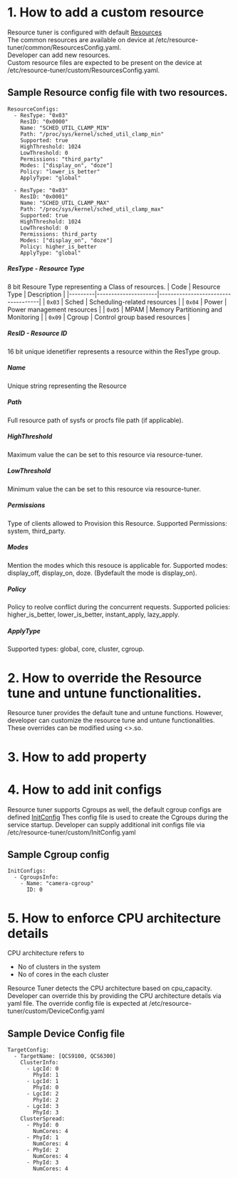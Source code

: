 # 1. How to add a custom resource
Resource tuner is configured with default [Resources](../Core/Configs/ResourcesConfig.yaml)  
The common resources are available on device at /etc/resource-tuner/common/ResourcesConfig.yaml.  
Developer can add new resources.  
Custom resource files are expected to be present on the device at /etc/resource-tuner/custom/ResourcesConfig.yaml.

## Sample Resource config file with two resources.
    ResourceConfigs:
      - ResType: "0x03"
        ResID: "0x0000"
        Name: "SCHED_UTIL_CLAMP_MIN"
        Path: "/proc/sys/kernel/sched_util_clamp_min"
        Supported: true
        HighThreshold: 1024
        LowThreshold: 0
        Permissions: "third_party"
        Modes: ["display_on", "doze"]
        Policy: "lower_is_better"
        ApplyType: "global"

      - ResType: "0x03"
        ResID: "0x0001"
        Name: "SCHED_UTIL_CLAMP_MAX"
        Path: "/proc/sys/kernel/sched_util_clamp_max"
        Supported: true
        HighThreshold: 1024
        LowThreshold: 0
        Permissions: third_party
        Modes: ["display_on", "doze"]
        Policy: higher_is_better
        ApplyType: "global"

##### ResType - Resource Type
8 bit Resoure Type representing a Class of resources.
| Code    | Resource Type       | Description                        |
|---------|---------------------|------------------------------------|
| `0x03`  | Sched               | Scheduling-related resources       |
| `0x04`  | Power               | Power management resources         |
| `0x05`  | MPAM                | Memory Partitioning and Monitoring |
| `0x09`  | Cgroup              | Control group based resources      |

##### ResID - Resource ID
16 bit unique idenetifier represents a resource within the ResType group.
##### Name
Unique string representing the Resource
##### Path
Full resource path of sysfs or procfs file path (if applicable).
##### HighThreshold
Maximum value the can be set to this resource via resource-tuner.
##### LowThreshold
Minimum value the can be set to this resource via resource-tuner.
##### Permissions
Type of clients allowed to Provision this Resource.
Supported Permissions: system, third_party.
##### Modes
Mention the modes which this resouce is applicable for.
Supported modes: display_off, display_on, doze. (Bydefault the mode is display_on).
##### Policy
Policy to reolve conflict during the concurrent requests.
Supported policies: higher_is_better, lower_is_better, instant_apply, lazy_apply.
##### ApplyType
Supported types: global, core, cluster, cgroup.
    
# 2. How to override the Resource tune and untune functionalities.
Resource tuner provides the default tune and untune functions.
However, developer can customize the resource tune and untune functionalities.
These overrides can be modified using <>.so.<version>

# 3. How to add property

# 4. How to add init configs
Resource tuner supports Cgroups as well, the default cgroup configs are defined [InitConfig](../Core/Configs/InitConfig.yaml)
Thes config file is used to create the Cgroups during the service startup.
Developer can supply additional init configs file via /etc/resource-tuner/custom/InitConfig.yaml
## Sample Cgroup config
    InitConfigs:
      - CgroupsInfo:
        - Name: "camera-cgroup"
          ID: 0

# 5. How to enforce CPU architecture details
CPU architecture refers to
* No of clusters in the system
* No of cores in the each cluster 

Resource Tuner detects the CPU architecture based on cpu_capacity.
Developer can override this by providing the CPU architecture details via yaml file.
The override config file is expected at /etc/resource-tuner/custom/DeviceConfig.yaml
## Sample Device Config file
    TargetConfig:
      - TargetName: [QCS9100, QCS6300]
        ClusterInfo:
          - LgcId: 0
            PhyId: 1
          - LgcId: 1
            PhyId: 0
          - LgcId: 2
            PhyId: 2
          - LgcId: 3
            PhyId: 3
        ClusterSpread:
          - PhyId: 0
            NumCores: 4
          - PhyId: 1
            NumCores: 4
          - PhyId: 2
            NumCores: 4
          - PhyId: 3
            NumCores: 4

